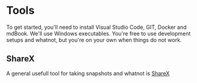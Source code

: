 # Tools

To get started, you'll need to install Visual Studio Code, GIT, Docker and mdBook. We'll use Windows executables. You're free to use development setups and whatnot, but you're on your own when things do not work.

## ShareX

A general usefull tool for taking snapshots and whatnot is [ShareX](https://getsharex.com/downloads)